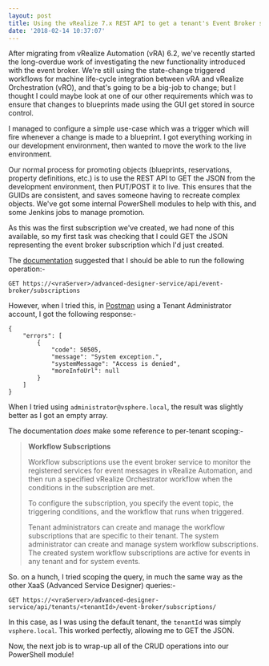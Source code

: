 ```yaml
---
layout: post
title: Using the vRealize 7.x REST API to get a tenant's Event Broker subscriptions
date: '2018-02-14 10:37:07'
---
```


After migrating from vRealize Automation (vRA) 6.2, we've recently started the long-overdue work of investigating the new functionality introduced with the event broker. We're still using the state-change triggered workflows for machine life-cycle integration between vRA and vRealize Orchestration (vRO), and that's going to be a big-job to change; but I thought I could maybe look at one of our other requirements which was to ensure that changes to blueprints made using the GUI get stored in source control.
<!--more-->
I managed to configure a simple use-case which was a trigger which will fire whenever a change is made to a blueprint. I got everything working in our development environment, then wanted to move the work to the live environment.

Our normal process for promoting objects (blueprints, reservations, property definitions, etc.) is to use the REST API to GET the JSON from the development environment, then PUT/POST it to live. This ensures that the GUIDs are consistent, and saves someone having to recreate complex objects. We've got some internal PowerShell modules to help with this, and some Jenkins jobs to manage promotion.

As this was the first subscription we've created, we had none of this available, so my first task was checking that I could GET the JSON representing the event broker subscription which I'd just created.

The [documentation](https://code.vmware.com/apis/164/vra-advanced-designer#!/get45operation/get_api_event_broker_subscriptions) suggested that I should be able to run the following operation:-

`GET https://<vraServer>/advanced-designer-service/api/event-broker/subscriptions`

However, when I tried this, in [Postman](https://www.getpostman.com/) using a Tenant Administrator account, I got the following response:-

```
{
    "errors": [
        {
            "code": 50505,
            "message": "System exception.",
            "systemMessage": "Access is denied",
            "moreInfoUrl": null
        }
    ]
}
```
When I tried using `administrator@vsphere.local`, the result was slightly better as I got an empty array.

The documentation _does_ make some reference to per-tenant scoping:-

> **Workflow Subscriptions**
> 
> Workflow subscriptions use the event broker service to monitor the registered services for event messages in vRealize Automation, and then run a specified vRealize Orchestrator workflow when the conditions in the subscription are met.
> 
> To configure the subscription, you specify the event topic, the triggering conditions, and the workflow that runs when triggered.
> 
> Tenant administrators can create and manage the workflow subscriptions that are specific to their tenant. The system administrator can create and manage system workflow subscriptions. The created system workflow subscriptions are active for events in any tenant and for system events.

So. on a hunch, I tried scoping the query, in much the same way as the other XaaS (Advanced Service Designer) queries:-

`GET https://<vraServer>/advanced-designer-service/api/tenants/<tenantId>/event-broker/subscriptions/`

In this case, as I was using the default tenant, the `tenantId` was simply `vsphere.local`. This worked perfectly, allowing me to GET the JSON.

Now, the next job is to wrap-up all of the CRUD operations into our PowerShell module!